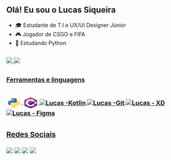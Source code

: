 ## Olá! Eu sou o Lucas Siqueira

 - :mortar_board: Estudante de T.I e UX/UI Designer Júnior
 - :video_game: Jogador de CSGO e FIFA 
 - :snake: Estudando Python
##

 <a href="https://github.com/lucassiqueira">
  <img height="180em" src="https://github-readme-stats.vercel.app/api?username=lucassiqueira&show_icons=true&theme=dracula&include_all_commits=true&count_private=true"> <img height="180em" src="https://github-readme-stats.vercel.app/api/top-langs/?username=lucassiqueira&layout=compact&langs_count=7&theme=dracula"/>
  
 ##
  
  <h3>Ferramentas e linguagens
    <p>
    <p>
  <div style="display: inline_block"><br>
  <img align="center" alt="Lucas -Python" height="30" width="40" src="https://raw.githubusercontent.com/devicons/devicon/master/icons/python/python-original.svg">
  <img align="center" alt="Lucas -Csharp" height="30" width="40" src="https://raw.githubusercontent.com/devicons/devicon/master/icons/csharp/csharp-original.svg">
  <img align="center" alt="Lucas -Kotlin" height="30" width="40" src="https://cdn.jsdelivr.net/gh/devicons/devicon/icons/kotlin/kotlin-original.svg">
  <img align="center" alt="Lucas -Git" height="30" width="40" src="https://cdn.jsdelivr.net/gh/devicons/devicon/icons/git/git-original.svg">
  <img align="center" alt="Lucas - XD" height="30" width="40" src="https://cdn.jsdelivr.net/gh/devicons/devicon/icons/xd/xd-plain.svg">
  <img align="center" alt="Lucas - Figma" height="30" width="40" src="https://cdn.jsdelivr.net/gh/devicons/devicon/icons/figma/figma-original.svg">
 
##
    
 <h3> Redes Sociais 
   <p>
   <p>
    
  <a href="https://www.instagram.com/_lucashfs/?hl=pt-br" target="_blank"><img src="https://img.shields.io/badge/-Instagram-%23E4405F?style=for-the-badge&logo=instagram&logoColor=white" target="_blank"></a>
  <a href="https://www.linkedin.com/in/lucas-siqueira-805ab9191/" target="_blank"><img src="https://img.shields.io/badge/LinkedIn-0077B5?style=for-the-badge&logo=linkedin&logoColor=white" target="_blank"></a>
  <a href = "mailto:lhfsiqueira08@gmail.com"><img src="https://img.shields.io/badge/-Gmail-%23333?style=for-the-badge&logo=gmail&logoColor=white" target="_blank"></a>
  <a href="https://www.behance.net/lucashsiqueir" target="_blank"><img src="https://aleen42.github.io/badges/src/behance.svg" target="_blank"></a>
</div>
